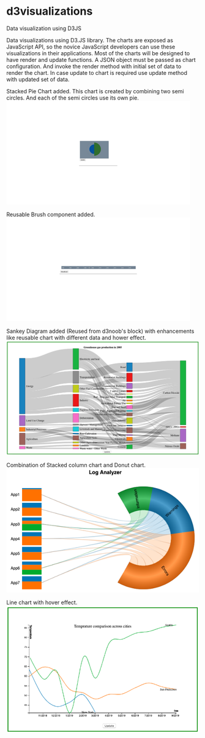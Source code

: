 # d3visualizations
Data visualization using D3JS

Data visualizations using D3.JS library.  The charts are exposed as JavaScript API, so the novice JavaScript developers can use these visualizations in their applications.  Most of the charts will be designed to have render and update functions.  A JSON object must be passed as chart configuration.  And invoke the render method with initial set of data to render the chart.  In case update to chart is required use update method with updated set of data.

Stacked Pie Chart added.  This chart is created by combining two semi circles.  And each of the semi circles use its own pie.
![Stacked Pie Chart](https://github.com/jsaravanakumaar/d3visualizations/blob/master/demos/stepped-pie-chart/stepped-pie-chart.gif)

Reusable Brush component added.
![Brush component](https://github.com/jsaravanakumaar/d3visualizations/blob/master/demos/brush/brush.gif)

Sankey Diagram added (Reused from d3noob's block) with enhancements like reusable chart with different data and hower effect.
![Sankey Diagram](https://github.com/jsaravanakumaar/d3visualizations/blob/master/demos/sankey-diagram/sankey-diagram.png)

Combination of Stacked column chart and Donut chart.
![Stacked Column Donut](https://github.com/jsaravanakumaar/d3visualizations/blob/master/demos/stacked-column-donut/stacked-column-donut.png)

Line chart with hover effect.
![Line Chart](https://github.com/jsaravanakumaar/d3visualizations/blob/master/demos/line-chart/line-chart.png)

